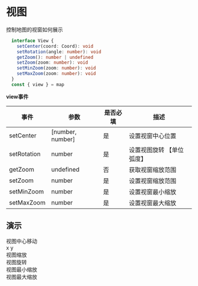 # 视图
控制地图的视窗如何展示

```ts
  interface View {
    setCenter(coord: Coord): void
    setRotation(angle: number): void
    getZoom(): number | undefined
    setZoom(zoom: number): void
    setMinZoom(zoom: number): void
    setMaxZoom(zoom: number): void
  }
  const { view } = map
```

**view事件**

| 事件      |    参数    |  是否必填   |     描述    |
| -----------  |  ----------|----------   | ----------- |
| setCenter      |  [number, number]   |     是      |  设置视窗中心位置 |
| setRotation   | number |   是     | 设置视图旋转 【单位弧度】 |
| getZoom   | undefined   |   否   | 获取视窗缩放范围 |
| setZoom   |  number  |     是      | 设置视窗缩放范围 |
| setMinZoom   | number   |   是   | 设置视窗最小缩放 |
| setMaxZoom   |  number  |     是      | 设置视窗最大缩放 |

## 演示

<div class="w-[500px] h-[700px]">
  <div class="flex w-full flex-col">
    <div class="flex mb-2">
      <el-button class="mr-2" size="small" @click="setCenter">视图中心移动</el-button>
      <div class="flex">
        <span>x </span> <el-input v-model="state.center[0]" class="w-[50px] ml-1" size="small" />
        <span>y </span> <el-input v-model="state.center[1]" class="w-[50px] ml-1" size="small" />
      </div>
    </div>
    <div class="flex mb-2">
      <el-button class="mr-2" size="small" @click="setZoom">视图缩放</el-button>
      <div class="flex">
        <el-input v-model="state.zoom" class="w-[50px]" size="small" />
      </div>   
    </div>
    <div class="flex mb-2">
      <el-button class="mr-2" size="small" @click="setRotation">视图旋转</el-button>
      <div class="flex">
        <el-input v-model="state.rotate" class="w-[50px]" size="small" />
      </div>
    </div>
    <div class="flex mb-2">
      <el-button class="mr-2" size="small" @click="setMinZoom">视图最小缩放</el-button>
      <div class="flex">
        <el-input v-model="state.min" class="w-[50px]" size="small" />
      </div>
    </div>
    <div class="flex mb-2">
      <el-button class="mr-2" size="small" @click="setMaxZoom">视图最大缩放</el-button>
      <div class="flex">
        <el-input v-model="state.max" class="w-[50px]" size="small" />
      </div>
    </div>
  </div>
  <div class="w-[500px] h-[500px] border" ref="mapRef"></div>
</div>

<script setup lang="ts">
  import { createMap } from "@web-map-service/map2d";
  import { ref, onMounted, reactive } from 'vue'

  const state = reactive({
    center: [0, 0],
    zoom: 10,
    max: 22,
    min: 1,
    rotate: 0
  })

  const mapRef = ref<HTMLElement>()
  let map
  let view
  function setCenter() {
    view.setCenter(state.center)
  }

  function setZoom() {
    view.setZoom(Number(state.zoom))
  }

  function setRotation() {
    view.setRotation(state.rotate)
  }

  function setMaxZoom() {
    view.setMaxZoom(Number(state.max))
  }

  function setMinZoom() {
    view.setMinZoom(state.min)
  }

  onMounted(()=> {
    map = createMap({
      el: mapRef.value,
      baseMap: {
        url: 'https://raw.githubusercontent.com/zhuyue6/web-map-service/main/public/images/map.jpg'
      }
    })
  
    view = map.view
  })
</script>